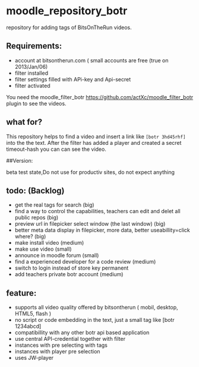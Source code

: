 moodle_repository_botr
======================
repository for adding tags of BitsOnTheRun videos.

## Requirements:

* account at bitsontherun.com ( small accounts are free (true on 2013/Jan/06)
* filter installed
* filter settings filled with APi-key and Api-secret
* filter activated

You need the moodle_filter_botr 
https://github.com/actXc/moodle_filter_botr
plugin to see the videos.

## what for?

This repository helps to find a video and insert a link like <code>[botr 3hd45rhf]</code> into the the text.
After the filter has added a player and created a secret timeout-hash you can can see the video.

##Version:

beta test state,Do not use for productiv sites, do not expect anything

## todo: (Backlog) 

* get the real tags for search (big)
* find a way to control the capabilities, teachers can edit and delet all public repos (big)
* preview url in filepicker select window (the last window) (big)
* better meta data display in filepicker, more data, better useabillity=click where? (big)
* make install video (medium)
* make use video (small)
* announce in moodle forum (small)
* find a experienced developer for a code review (medium)
* switch to login instead of store key permanent
* add teachers private botr account (medium)

## feature:
+ supports all video quality offered by bitsontherun ( mobil, desktop, HTML5, flash )
+ no script or code embedding in the text, just a small tag like [botr 1234abcd]
+ compatibillity with any other botr api based application
+ use central API-credential together with filter
+ instances with pre selecting with tags
+ instances with player pre selection 
+ uses JW-player



